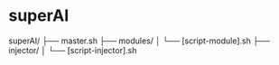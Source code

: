 # superAI
superAI/
├── master.sh
├── modules/
│   └── [script-module].sh
├── injector/
│   └── [script-injector].sh
